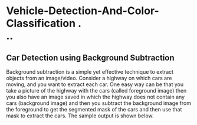 # Vehicle-Detection-And-Color-Classification .<br/>..
## **Car Detection using Background Subtraction**

Background subtraction is a simple yet effective technique to extract objects from an image/video. Consider a highway on which cars are moving, and you want to extract each car. One easy way can be that you take a picture of the highway with the cars (called foreground image) then you also have an image saved in which the highway does not contain any cars (background image) and then you subtract the background image from the foreground to get the segmented mask of the cars and then use that mask to extract the cars.
The sample output is shown below.
![]()
![]()


